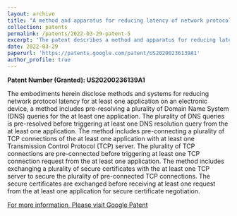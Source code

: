 ```yaml
---
layout: archive
title: "A method and apparatus for reducing latency of network protocols"
collection: patents
permalink: /patents/2022-03-29-patent-5
excerpt: 'The patent describes a method and apparatus for reducing latency in network protocols by optimizing the transmission of data between devices. It involves techniques for improving network efficiency and responsiveness, enhancing the performance of protocols through reduced delays and faster communication.'
date: 2022-03-29
paperurl: 'https://patents.google.com/patent/US20200236139A1'
author_profile: true
---
```


**Patent Number (Granted): US20200236139A1**

The embodiments herein disclose methods and systems for reducing network protocol latency for at least one application on an electronic device, a method includes pre-resolving a plurality of Domain Name System (DNS) queries for the at least one application. The plurality of DNS queries is pre-resolved before triggering at least one DNS resolution query from the at least one application. The method includes pre-connecting a plurality of TCP connections of the at least one application with at least one Transmission Control Protocol (TCP) server. The plurality of TCP connections are pre-connected before triggering at least one TCP connection request from the at least one application. The method includes exchanging a plurality of secure certificates with the at least one TCP server to secure the plurality of pre-connected TCP connections. The secure certificates are exchanged before receiving at least one request from the at least one application for secure certificate negotiation.

[For more information, Please visit Google Patent](https://patents.google.com/patent/US20200236139A1)

